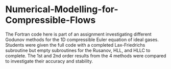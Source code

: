 # Numerical-Modelling-for-Compressible-Flows

The Fortran code here is part of an assignment investigating different Godunov methods for the 1D compressible Euler equation of ideal gases.
Students were given the full code with a completed Lax-Friedrichs subroutine but empty subroutines for the Rusanov, HLL, and HLLC to complete.
The 1st and 2nd order results from the 4 methods were compared to investigate their accuracy and stability.
